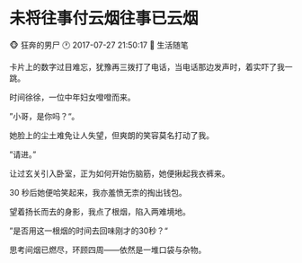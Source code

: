 #  未将往事付云烟往事已云烟
:monkey_face: 狂奔的男尸  :clock1: 2017-07-27 21:50:17  :open_file_folder:   生活随笔

卡片上的数字过目难忘，犹豫再三拨打了电话，当电话那边发声时，着实吓了我一跳。

时间徐徐，一位中年妇女噔噔而来。

”小哥，是你吗？“。

她脸上的尘土难免让人失望，但爽朗的笑容莫名打动了我。

”请进。”

让过玄关引入卧室，正为如何开始伤脑筋，她便揪起我衣裤来。

30 秒后她便哈笑起来，我亦羞愤无柰的掏出钱包。

望着扬长而去的身影，我点了根烟，陷入两难境地。

”是否用这一根烟的时间去回味刚才的30秒？“

思考间烟已燃尽，环顾四周——依然是一堆口袋与杂物。


